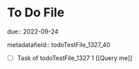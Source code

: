 # To Do File

due:: 2022-09-24

metadatafield:: todoTestFile_1327_40

- [ ] Task of todoTestFile_1327 1 [[Query me]]
